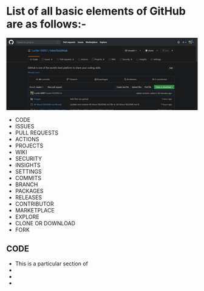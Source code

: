 # List  of  all  basic  elements  of  GitHub  are  as  follows:-
![](Images/Screenshot%20(91).png)
- CODE
- ISSUES
- PULL REQUESTS
- ACTIONS
- PROJECTS
- WIKI
- SECURITY
- INSIGHTS
- SETTINGS
- COMMITS
- BRANCH
- PACKAGES
- RELEASES
- CONTRIBUTOR
- MARKETPLACE
- EXPLORE
- CLONE OR DOWNLOAD
- FORK

## CODE
- This is a particular section of 
-
-
-



